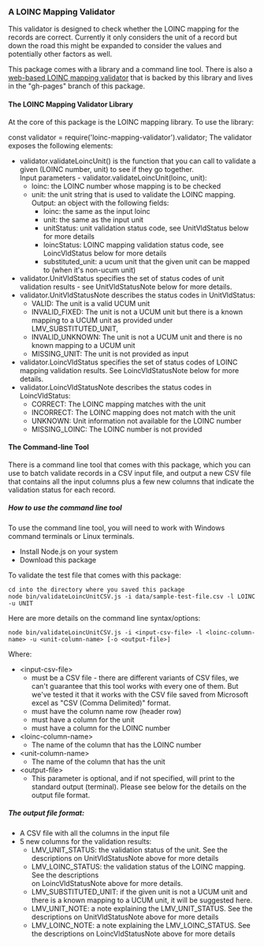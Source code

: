 ### A LOINC Mapping Validator

This validator is designed to check whether the LOINC mapping for the records
are correct. Currently it only considers the unit of a record but down the road this
might be expanded to consider the values and potentially other factors as well.

This package comes with a library and a command line tool. There is also a
<a href="https://lhcforms.nlm.nih.gov/fhir/loinc-mapping-validator/index.html">web-based
LOINC mapping validator</a> that is backed by this library and lives in the "gh-pages"
branch of this package.


#### The LOINC Mapping Validator Library
At the core of this package is the LOINC mapping library. To use the library:

const validator = require('loinc-mapping-validator').validator;
The validator exposes the following elements:
- validator.validateLoincUnit() is the function that you can call to validate a given 
  (LOINC number, unit) to see if they go together.  
  Input parameters - validator.validateLoincUnit(loinc, unit):
    - loinc: the LOINC number whose mapping is to be checked
    - unit: the unit string that is used to validate the LOINC mapping.   
  Output: an object with the following fields:
      - loinc: the same as the input loinc
      - unit: the same as the input unit
      - unitStatus: unit validation status code, see UnitVldStatus below for more details
      - loincStatus: LOINC mapping validation status code, see LoincVldStatus below for more details
      - substituted_unit: a ucum unit that the given unit can be mapped to (when it's non-ucum unit)  
- validator.UnitVldStatus specifies the set of status codes of unit validation results -
  see UnitVldStatusNote below for more details.
- validator.UnitVldStatusNote describes the status codes in UnitVldStatus:
    - VALID: The unit is a valid UCUM unit
    - INVALID_FIXED: The unit is not a UCUM unit but there is a known mapping 
      to a UCUM unit as provided under LMV_SUBSTITUTED_UNIT,
    - INVALID_UNKNOWN: The unit is not a UCUM unit and there is no known mapping to a UCUM unit
    - MISSING_UNIT: The unit is not provided as input
- validator.LoincVldStatus specifies the set of status codes of LOINC mapping validation 
  results. See LoincVldStatusNote below for more details.
- validator.LoincVldStatusNote describes the status codes in LoincVldStatus:
    - CORRECT: The LOINC mapping matches with the unit
    - INCORRECT: The LOINC mapping does not match with the unit
    - UNKNOWN: Unit information not available for the LOINC number
    - MISSING_LOINC: The LOINC number is not provided

#### The Command-line Tool
There is a command line tool that comes with this package, which you can use to
batch validate records in a CSV input file, and output a new CSV file that contains
all the input columns plus a few new columns that indicate the validation status
for each record.

##### How to use the command line tool
To use the command line tool, you will need to work with Windows command terminals or
Linux terminals.
- Install Node.js on your system
- Download this package

To validate the test file that comes with this package:

    cd into the directory where you saved this package
    node bin/validateLoincUnitCSV.js -i data/sample-test-file.csv -l LOINC -u UNIT

Here are more details on the command line syntax/options:

    node bin/validateLoincUnitCSV.js -i <input-csv-file> -l <loinc-column-name> -u <unit-column-name> [-o <output-file>]
Where:
- \<input-csv-file\>
    - must be a CSV file - there are different variants of CSV files, we can't guarantee that
      this tool works with every one of them. But we've tested it that it works with the CSV 
      file saved from Microsoft excel as "CSV (Comma Delimited)" format.
    - must have the column name row (header row)
    - must have a column for the unit
    - must have a column for the LOINC number
- \<loinc-column-name\>
    - The name of the column that has the LOINC number
- \<unit-column-name\>
    - The name of the column that has the unit
- \<output-file\>
   - This parameter is optional, and if not specified, will print to the standard 
   output (terminal). Please see below for the details on the output file format.

<div id="output-file-format"></div>

##### The output file format:
- A CSV file with all the columns in the input file
- 5 new columns for the validation results:
  - LMV_UNIT_STATUS: the validation status of the unit. See the descriptions on 
    UnitVldStatusNote above for more details
  - LMV_LOINC_STATUS: the validation status of the LOINC mapping. See the descriptions  
    on LoincVldStatusNote above for more details.
  - LMV_SUBSTITUTED_UNIT: if the given unit is not a UCUM unit and there is a known mapping 
    to a UCUM unit, it will be suggested here.
  - LMV_UNIT_NOTE: a note explaining the LMV_UNIT_STATUS. See the descriptions on
    UnitVldStatusNote above for more details
  - LMV_LOINC_NOTE: a note explaining the LMV_LOINC_STATUS. See the descriptions on
    LoincVldStatusNote above for more details 

